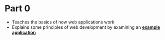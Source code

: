 # Part 0
- Teaches the basics of how web applications work
- Explains some principles of web development by examining an **[example application](https://fullstack-exampleapp.herokuapp.com/)**
